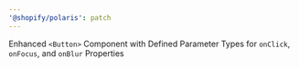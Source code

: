 ```yaml
---
'@shopify/polaris': patch
---
```


Enhanced `<Button>` Component with Defined Parameter Types for `onClick`, `onFocus`, and `onBlur` Properties
